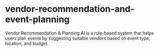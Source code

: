 # vendor-recommendation-and-event-planning
Vendor Recommendation &amp; Planning AI is a rule-based system that helps users plan events by suggesting suitable vendors based on event type, location, and budget.
